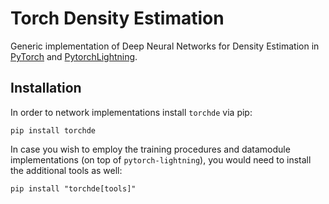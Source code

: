 # Torch Density Estimation
Generic implementation of Deep Neural Networks for Density Estimation in [PyTorch](https://pytorch.org/) and [PytorchLightning](https://www.pytorchlightning.ai/). 

## Installation
In order to network implementations install `torchde` via pip:
```shell
pip install torchde
```
In case you wish to employ the training procedures and datamodule implementations (on top of `pytorch-lightning`), you would need to install the additional tools as well:

```shell
pip install "torchde[tools]"
```

